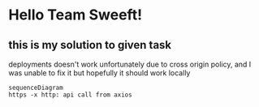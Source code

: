 # Hello Team Sweeft!

## this is my solution to given task

 deployments doesn't work unfortunately due to cross origin policy, and I was unable to fix it but hopefully it should work locally

```mermaid
sequenceDiagram
https -x http: api call from axios

```
